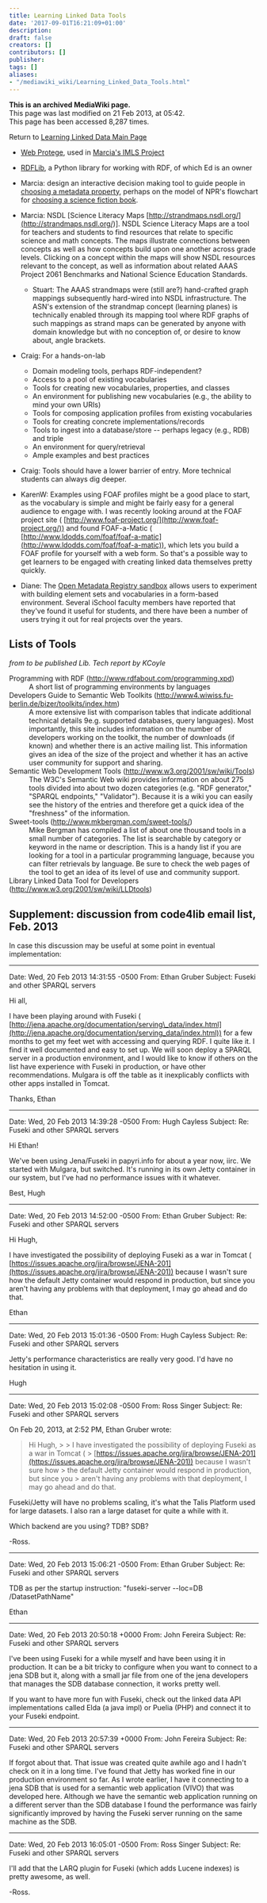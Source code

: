 ```yaml
---
title: Learning Linked Data Tools
date: '2017-09-01T16:21:09+01:00'
description: 
draft: false
creators: []
contributors: []
publisher: 
tags: []
aliases:
- "/mediawiki_wiki/Learning_Linked_Data_Tools.html"
---
```


 **This is an archived MediaWiki page.**  
This page was last modified on 21 Feb 2013, at 05:42.  
This page has been accessed 8,287 times.

Return to [Learning Linked Data Main Page](/mediawiki_wiki/Learning_Linked_Data.md)

- [Web Protege](http://protegewiki.stanford.edu/wiki/WebProtege), used in [Marcia's IMLS Project](http://www.imls.gov/news/national_leadership_grant_announcement.aspx#OH)
- [RDFLib](http://rdflib.net), a Python library for working with RDF, of which Ed is an owner

- Marcia: design an interactive decision making tool to guide people in [choosing a metadata property](http://aims.fao.org/lode/bd/rights), perhaps on the model of NPR's flowchart for [choosing a science fiction book](http://www.sfsignal.com/archives/2011/09/flowchart-for-navigating-nprs-top-100-sff-books/).

- Marcia: NSDL [Science Literacy Maps [http://strandmaps.nsdl.org/](http://strandmaps.nsdl.org/)]. NSDL Science Literacy Maps are a tool for teachers and students to find resources that relate to specific science and math concepts. The maps illustrate connections between concepts as well as how concepts build upon one another across grade levels. Clicking on a concept within the maps will show NSDL resources relevant to the concept, as well as information about related AAAS Project 2061 Benchmarks and National Science Education Standards.
  - Stuart: The AAAS strandmaps were (still are?) hand-crafted graph mappings subsequently hard-wired into NSDL infrastructure. The ASN's extension of the strandmap concept (learning planes) is technically enabled through its mapping tool where RDF graphs of such mappings as strand maps can be generated by anyone with domain knowledge but with no conception of, or desire to know about, angle brackets.
- Craig: For a hands-on-lab
  - Domain modeling tools, perhaps RDF-independent?
  - Access to a pool of existing vocabularies
  - Tools for creating new vocabularies, properties, and classes
  - An environment for publishing new vocabularies (e.g., the ability to mind your own URIs)
  - Tools for composing application profiles from existing vocabularies
  - Tools for creating concrete implementations/records
  - Tools to ingest into a database/store -- perhaps legacy (e.g., RDB) and triple
  - An environment for query/retrieval
  - Ample examples and best practices

- Craig: Tools should have a lower barrier of entry. More technical students can always dig deeper.
- KarenW: Examples using FOAF profiles might be a good place to start, as the vocabulary is simple and might be fairly easy for a general audience to engage with. I was recently looking around at the FOAF project site ( [http://www.foaf-project.org/](http://www.foaf-project.org/)) and found FOAF-a-Matic ( [http://www.ldodds.com/foaf/foaf-a-matic](http://www.ldodds.com/foaf/foaf-a-matic)), which lets you build a FOAF profile for yourself with a web form. So that's a possible way to get learners to be engaged with creating linked data themselves pretty quickly.
- Diane: The [Open Metadata Registry sandbox](http://sandbox.metadataregistry.org/) allows users to experiment with building element sets and vocabularies in a form-based environment. Several iSchool faculty members have reported that they've found it useful for students, and there have been a number of users trying it out for real projects over the years. 

## Lists of Tools 

_from to be published Lib. Tech report by KCoyle_

<dl>
<dt>Programming with RDF (<a href="http://www.rdfabout.com/programming.xpd" class="external free" rel="nofollow">http://www.rdfabout.com/programming.xpd</a>)
</dt>
<dd>A short list of programming environments by languages
</dd>
<dt>Developers Guide to Semantic Web Toolkits (<a href="http://www4.wiwiss.fu-berlin.de/bizer/toolkits/index.htm" class="external free" rel="nofollow">http://www4.wiwiss.fu-berlin.de/bizer/toolkits/index.htm</a>)
</dt>
<dd>A more extensive list with comparison tables that indicate additional technical details 9e.g. supported databases, query languages). Most importantly, this site includes information on the number of developers working on the toolkit, the number of downloads (if known) and whether there is an active mailing list. This information gives an idea of the size of the project and whether it has an active user community for support and sharing.
</dd>
<dt>Semantic Web Development Tools (<a href="http://www.w3.org/2001/sw/wiki/Tools" class="external free" rel="nofollow">http://www.w3.org/2001/sw/wiki/Tools</a>)
</dt>
<dd>The W3C's Semantic Web wiki provides information on about 275 tools divided into about two dozen categories (e.g. "RDF generator," "SPARQL endpoints," "Validator"). Because it is a wiki you can easily see the history of the entries and therefore get a quick idea of the "freshness" of the information.
</dd>
<dt>Sweet-tools (<a href="http://www.mkbergman.com/sweet-tools/" class="external free" rel="nofollow">http://www.mkbergman.com/sweet-tools/</a>)
</dt>
<dd>Mike Bergman has compiled a list of about one thousand tools in a small number of categories. The list is searchable by category or keyword in the name or description. This is a handy list if you are looking for a tool in a particular programming language, because you can filter retrievals by language. Be sure to check the web pages of the tool to get an idea of its level of use and community support.
</dd>
<dt>Library Linked Data Tool for Developers (<a href="http://www.w3.org/2001/sw/wiki/LLDtools" class="external free" rel="nofollow">http://www.w3.org/2001/sw/wiki/LLDtools</a>)
</dt>
</dl>

## Supplement: discussion from code4lib email list, Feb. 2013 

In case this discussion may be useful at some point in eventual implementation:

* * *

Date: Wed, 20 Feb 2013 14:31:55 -0500 From: Ethan Gruber Subject: Fuseki and other SPARQL servers

Hi all,

I have been playing around with Fuseki ( [http://jena.apache.org/documentation/serving\_data/index.html](http://jena.apache.org/documentation/serving_data/index.html)) for a few months to get my feet wet with accessing and querying RDF. I quite like it. I find it well documented and easy to set up. We will soon deploy a SPARQL server in a production environment, and I would like to know if others on the list have experience with Fuseki in production, or have other recommendations. Mulgara is off the table as it inexplicably conflicts with other apps installed in Tomcat.

Thanks, Ethan

* * *

Date: Wed, 20 Feb 2013 14:39:28 -0500 From: Hugh Cayless Subject: Re: Fuseki and other SPARQL servers

Hi Ethan!

We've been using Jena/Fuseki in papyri.info for about a year now, iirc. We started with Mulgara, but switched. It's running in its own Jetty container in our system, but I've had no performance issues with it whatever.

Best, Hugh

* * *

Date: Wed, 20 Feb 2013 14:52:00 -0500 From: Ethan Gruber Subject: Re: Fuseki and other SPARQL servers

Hi Hugh,

I have investigated the possibility of deploying Fuseki as a war in Tomcat ( [https://issues.apache.org/jira/browse/JENA-201](https://issues.apache.org/jira/browse/JENA-201)) because I wasn't sure how the default Jetty container would respond in production, but since you aren't having any problems with that deployment, I may go ahead and do that.

Ethan

* * *

Date: Wed, 20 Feb 2013 15:01:36 -0500 From: Hugh Cayless Subject: Re: Fuseki and other SPARQL servers

Jetty's performance characteristics are really very good. I'd have no hesitation in using it.

Hugh

* * *

Date: Wed, 20 Feb 2013 15:02:08 -0500 From: Ross Singer Subject: Re: Fuseki and other SPARQL servers

On Feb 20, 2013, at 2:52 PM, Ethan Gruber wrote:

> Hi Hugh, > > I have investigated the possibility of deploying Fuseki as a war in Tomcat ( > [https://issues.apache.org/jira/browse/JENA-201](https://issues.apache.org/jira/browse/JENA-201)) because I wasn't sure how > the default Jetty container would respond in production, but since you > aren't having any problems with that deployment, I may go ahead and do that.

Fuseki/Jetty will have no problems scaling, it's what the Talis Platform used for large datasets. I also ran a large dataset for quite a while with it.

Which backend are you using? TDB? SDB?

-Ross.

* * *

Date: Wed, 20 Feb 2013 15:06:21 -0500 From: Ethan Gruber Subject: Re: Fuseki and other SPARQL servers

TDB as per the startup instruction: "fuseki-server --loc=DB /DatasetPathName"

Ethan

* * *

Date: Wed, 20 Feb 2013 20:50:18 +0000 From: John Fereira Subject: Re: Fuseki and other SPARQL servers

I've been using Fuseki for a while myself and have been using it in production. It can be a bit tricky to configure when you want to connect to a jena SDB but it, along with a small jar file from one of the jena developers that manages the SDB database connection, it works pretty well.

If you want to have more fun with Fuseki, check out the linked data API implementations called Elda (a java impl) or Puelia (PHP) and connect it to your Fuseki endpoint.

* * *

Date: Wed, 20 Feb 2013 20:57:39 +0000 From: John Fereira Subject: Re: Fuseki and other SPARQL servers

If forgot about that. That issue was created quite awhile ago and I hadn't check on it in a long time. I've found that Jetty has worked fine in our production environment so far. As I wrote earlier, I have it connecting to a jena SDB that is used for a semantic web application (VIVO) that was developed here. Although we have the semantic web application running on a different server than the SDB database I found the performance was fairly significantly improved by having the Fuseki server running on the same machine as the SDB.

* * *

Date: Wed, 20 Feb 2013 16:05:01 -0500 From: Ross Singer Subject: Re: Fuseki and other SPARQL servers

I'll add that the LARQ plugin for Fuseki (which adds Lucene indexes) is pretty awesome, as well.

-Ross.

